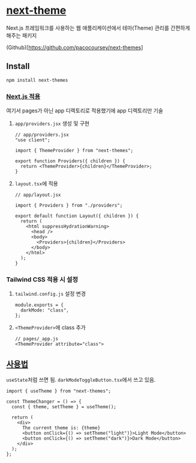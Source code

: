 # [next-theme](https://www.npmjs.com/package/next-themes)

Next.js 프레임워크를 사용하는 웹 애플리케이션에서 테마(Theme) 관리를 간편하게 해주는 패키지

(Github)[https://github.com/pacocoursey/next-themes]

## Install

`npm install next-themes`

### [Next.js 적용](https://github.com/pacocoursey/next-themes#use)

여기서 pages가 아닌 app 디렉토리로 적용했기에 app 디렉토리만 기술

1. `app/providers.jsx` 생성 및 구현

   ```tsx
   // app/providers.jsx
   "use client";

   import { ThemeProvider } from "next-themes";

   export function Providers({ children }) {
     return <ThemeProvider>{children}</ThemeProvider>;
   }
   ```

2. `layout.tsx`에 적용

   ```tsx
   // app/layout.jsx

   import { Providers } from "./providers";

   export default function Layout({ children }) {
     return (
       <html suppressHydrationWarning>
         <head />
         <body>
           <Providers>{children}</Providers>
         </body>
       </html>
     );
   }
   ```

### Tailwind CSS 적용 시 설정

1. `tailwind.config.js` 설정 변경
   ```tsx
   module.exports = {
     darkMode: "class",
   };
   ```
2. `<ThemeProvider>`에 class 추가
   ```tsx
   // pages/_app.js
   <ThemeProvider attribute="class">
   ```

## [사용법](https://github.com/pacocoursey/next-themes#usetheme)

`useState`처럼 쓰면 됨. `darkModeToggleButton.tsx`에서 쓰고 있음.

```tsx
import { useTheme } from "next-themes";

const ThemeChanger = () => {
  const { theme, setTheme } = useTheme();

  return (
    <div>
      The current theme is: {theme}
      <button onClick={() => setTheme("light")}>Light Mode</button>
      <button onClick={() => setTheme("dark")}>Dark Mode</button>
    </div>
  );
};
```
